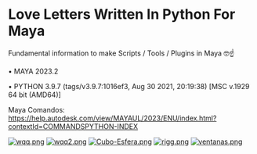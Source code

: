 # Love Letters Written In Python For Maya

Fundamental information to make  Scripts / Tools / Plugins in Maya 🤓☝

• MAYA 2023.2 

• PYTHON 3.9.7 (tags/v3.9.7:1016ef3, Aug 30 2021, 20:19:38) [MSC v.1929 64 bit (AMD64)]


Maya Comandos: https://help.autodesk.com/view/MAYAUL/2023/ENU/index.html?contextId=COMMANDSPYTHON-INDEX

[![wqq.png](https://i.postimg.cc/sxJnG3bb/wqq.png)](https://postimg.cc/V0d93PfF)
[![wqq2.png](https://i.postimg.cc/8CCPKVMG/wqq2.png)](https://postimg.cc/QFR3CwfY)
[![Cubo-Esfera.png](https://i.postimg.cc/dtFHJwqB/Cubo-Esfera.png)](https://postimg.cc/HjS42G8c)
[![rigg.png](https://i.postimg.cc/VLXYN3Jg/rigg.png)](https://postimg.cc/qzMfbDX6)
[![ventanas.png](https://i.postimg.cc/vBfBh7wq/ventanas.png)](https://postimg.cc/8JkNP65M)
